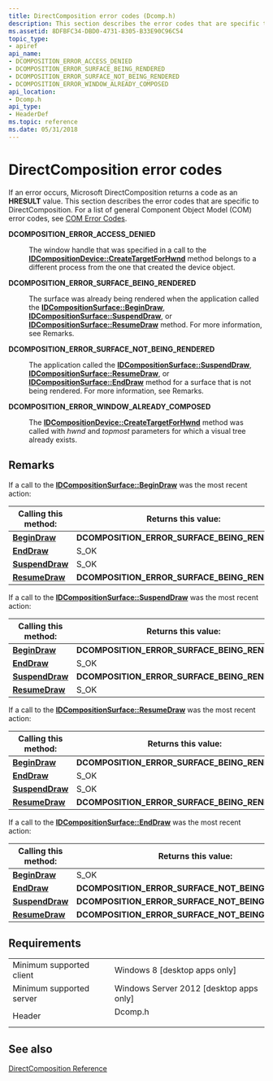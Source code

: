 ```yaml
---
title: DirectComposition error codes (Dcomp.h)
description: This section describes the error codes that are specific to DirectComposition.
ms.assetid: 8DFBFC34-DBD0-4731-8305-B33E90C96C54
topic_type:
- apiref
api_name:
- DCOMPOSITION_ERROR_ACCESS_DENIED
- DCOMPOSITION_ERROR_SURFACE_BEING_RENDERED
- DCOMPOSITION_ERROR_SURFACE_NOT_BEING_RENDERED
- DCOMPOSITION_ERROR_WINDOW_ALREADY_COMPOSED
api_location:
- Dcomp.h
api_type:
- HeaderDef
ms.topic: reference
ms.date: 05/31/2018
---
```


# DirectComposition error codes

If an error occurs, Microsoft DirectComposition returns a code as an **HRESULT** value. This section describes the error codes that are specific to DirectComposition. For a list of general Component Object Model (COM) error codes, see [COM Error Codes](/windows/desktop/com/com-error-codes).

<dl> <dt>

<span id="DCOMPOSITION_ERROR_ACCESS_DENIED"></span><span id="dcomposition_error_access_denied"></span>**DCOMPOSITION\_ERROR\_ACCESS\_DENIED**
</dt> <dd> <dl> <dt>


</dt> <dt>



The window handle that was specified in a call to the [**IDCompositionDevice::CreateTargetForHwnd**](/windows/win32/api/dcomp/nf-dcomp-idcompositiondevice-createtargetforhwnd) method belongs to a different process from the one that created the device object.


</dt> </dl> </dd> <dt>

<span id="DCOMPOSITION_ERROR_SURFACE_BEING_RENDERED"></span><span id="dcomposition_error_surface_being_rendered"></span>**DCOMPOSITION\_ERROR\_SURFACE\_BEING\_RENDERED**
</dt> <dd> <dl> <dt>


</dt> <dt>



The surface was already being rendered when the application called the [**IDCompositionSurface::BeginDraw**](/windows/win32/api/dcomp/nf-dcomp-idcompositionsurface-begindraw), [**IDCompositionSurface::SuspendDraw**](/windows/win32/api/dcomp/nf-dcomp-idcompositionsurface-suspenddraw), or [**IDCompositionSurface::ResumeDraw**](/windows/win32/api/dcomp/nf-dcomp-idcompositionsurface-resumedraw) method. For more information, see Remarks.


</dt> </dl> </dd> <dt>

<span id="DCOMPOSITION_ERROR_SURFACE_NOT_BEING_RENDERED"></span><span id="dcomposition_error_surface_not_being_rendered"></span>**DCOMPOSITION\_ERROR\_SURFACE\_NOT\_BEING\_RENDERED**
</dt> <dd> <dl> <dt>


</dt> <dt>



The application called the [**IDCompositionSurface::SuspendDraw**](/windows/win32/api/dcomp/nf-dcomp-idcompositionsurface-suspenddraw), [**IDCompositionSurface::ResumeDraw**](/windows/win32/api/dcomp/nf-dcomp-idcompositionsurface-resumedraw), or [**IDCompositionSurface::EndDraw**](/windows/win32/api/dcomp/nf-dcomp-idcompositionsurface-enddraw) method for a surface that is not being rendered. For more information, see Remarks.


</dt> </dl> </dd> <dt>

<span id="DCOMPOSITION_ERROR_WINDOW_ALREADY_COMPOSED"></span><span id="dcomposition_error_window_already_composed"></span>**DCOMPOSITION\_ERROR\_WINDOW\_ALREADY\_COMPOSED**
</dt> <dd> <dl> <dt>


</dt> <dt>



The [**IDCompositionDevice::CreateTargetForHwnd**](/windows/win32/api/dcomp/nf-dcomp-idcompositiondevice-createtargetforhwnd) method was called with *hwnd* and *topmost* parameters for which a visual tree already exists.


</dt> </dl> </dd> </dl>

## Remarks

If a call to the [**IDCompositionSurface::BeginDraw**](/windows/win32/api/dcomp/nf-dcomp-idcompositionsurface-begindraw) was the most recent action:



| Calling this method:                                    | Returns this value:                               |
|---------------------------------------------------------|---------------------------------------------------|
| [**BeginDraw**](/windows/win32/api/dcomp/nf-dcomp-idcompositionsurface-begindraw)     | **DCOMPOSITION\_ERROR\_SURFACE\_BEING\_RENDERED** |
| [**EndDraw**](/windows/win32/api/dcomp/nf-dcomp-idcompositionsurface-enddraw)         | S\_OK                                             |
| [**SuspendDraw**](/windows/win32/api/dcomp/nf-dcomp-idcompositionsurface-suspenddraw) | S\_OK                                             |
| [**ResumeDraw**](/windows/win32/api/dcomp/nf-dcomp-idcompositionsurface-resumedraw)   | **DCOMPOSITION\_ERROR\_SURFACE\_BEING\_RENDERED** |



 

If a call to the [**IDCompositionSurface::SuspendDraw**](/windows/win32/api/dcomp/nf-dcomp-idcompositionsurface-suspenddraw) was the most recent action:



| Calling this method:                                    | Returns this value:                               |
|---------------------------------------------------------|---------------------------------------------------|
| [**BeginDraw**](/windows/win32/api/dcomp/nf-dcomp-idcompositionsurface-begindraw)     | **DCOMPOSITION\_ERROR\_SURFACE\_BEING\_RENDERED** |
| [**EndDraw**](/windows/win32/api/dcomp/nf-dcomp-idcompositionsurface-enddraw)         | S\_OK                                             |
| [**SuspendDraw**](/windows/win32/api/dcomp/nf-dcomp-idcompositionsurface-suspenddraw) | **DCOMPOSITION\_ERROR\_SURFACE\_BEING\_RENDERED** |
| [**ResumeDraw**](/windows/win32/api/dcomp/nf-dcomp-idcompositionsurface-resumedraw)   | S\_OK                                             |



 

If a call to the [**IDCompositionSurface::ResumeDraw**](/windows/win32/api/dcomp/nf-dcomp-idcompositionsurface-resumedraw) was the most recent action:



| Calling this method:                                    | Returns this value:                                |
|---------------------------------------------------------|----------------------------------------------------|
| [**BeginDraw**](/windows/win32/api/dcomp/nf-dcomp-idcompositionsurface-begindraw)     | **DCOMPOSITION\_ERROR\_SURFACE\_BEING\_RENDERED**  |
| [**EndDraw**](/windows/win32/api/dcomp/nf-dcomp-idcompositionsurface-enddraw)         | S\_OK                                              |
| [**SuspendDraw**](/windows/win32/api/dcomp/nf-dcomp-idcompositionsurface-suspenddraw) | S\_OK                                              |
| [**ResumeDraw**](/windows/win32/api/dcomp/nf-dcomp-idcompositionsurface-resumedraw)   | **DCOMPOSITION\_ERROR\_SURFACE\_BEING\_RENDERED.** |



 

If a call to the [**IDCompositionSurface::EndDraw**](/windows/win32/api/dcomp/nf-dcomp-idcompositionsurface-enddraw) was the most recent action:



| Calling this method:                                    | Returns this value:                                     |
|---------------------------------------------------------|---------------------------------------------------------|
| [**BeginDraw**](/windows/win32/api/dcomp/nf-dcomp-idcompositionsurface-begindraw)     | S\_OK                                                   |
| [**EndDraw**](/windows/win32/api/dcomp/nf-dcomp-idcompositionsurface-enddraw)         | **DCOMPOSITION\_ERROR\_SURFACE\_NOT\_BEING\_RENDERED.** |
| [**SuspendDraw**](/windows/win32/api/dcomp/nf-dcomp-idcompositionsurface-suspenddraw) | **DCOMPOSITION\_ERROR\_SURFACE\_NOT\_BEING\_RENDERED.** |
| [**ResumeDraw**](/windows/win32/api/dcomp/nf-dcomp-idcompositionsurface-resumedraw)   | **DCOMPOSITION\_ERROR\_SURFACE\_NOT\_BEING\_RENDERED.** |



 

## Requirements



|                                     |                                                                                    |
|-------------------------------------|------------------------------------------------------------------------------------|
| Minimum supported client<br/> | Windows 8 \[desktop apps only\]<br/>                                         |
| Minimum supported server<br/> | Windows Server 2012 \[desktop apps only\]<br/>                               |
| Header<br/>                   | <dl> <dt>Dcomp.h</dt> </dl> |



## See also

<dl> <dt>

[DirectComposition Reference](reference.md)
</dt> </dl>

 

